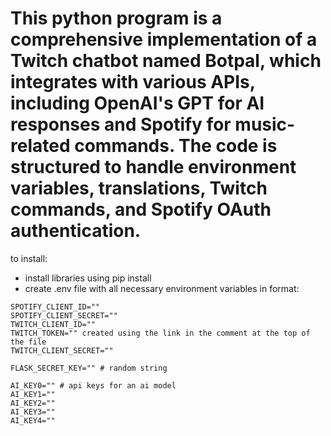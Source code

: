 # This python program is a comprehensive implementation of a Twitch chatbot named Botpal, which integrates with various APIs, including OpenAI's GPT for AI responses and Spotify for music-related commands. The code is structured to handle environment variables, translations, Twitch commands, and Spotify OAuth authentication.

to install:
 - install libraries using pip install
 - create .env file with all necessary environment variables in format:

```
SPOTIFY_CLIENT_ID=""
SPOTIFY_CLIENT_SECRET=""
TWITCH_CLIENT_ID=""
TWITCH_TOKEN="" created using the link in the comment at the top of the file
TWITCH_CLIENT_SECRET=""

FLASK_SECRET_KEY="" # random string

AI_KEY0="" # api keys for an ai model
AI_KEY1=""
AI_KEY2=""
AI_KEY3=""
AI_KEY4=""

```
